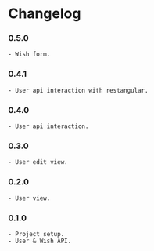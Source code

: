 # Changelog

### 0.5.0
    - Wish form.

### 0.4.1
    - User api interaction with restangular.

### 0.4.0
    - User api interaction.

### 0.3.0
    - User edit view.

### 0.2.0
    - User view.

### 0.1.0
    - Project setup.
    - User & Wish API.
